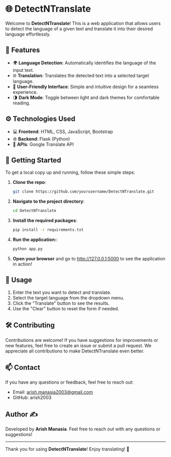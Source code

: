 # 🌐 DetectNTranslate

Welcome to **DetectNTranslate**! This is a web application that allows users to detect the language of a given text and translate it into their desired language effortlessly.

## 📜 Features

- 🌍 **Language Detection**: Automatically identifies the language of the input text.
- 🌐 **Translation**: Translates the detected text into a selected target language.
- 🎨 **User-Friendly Interface**: Simple and intuitive design for a seamless experience.
- 🌗 **Dark Mode**: Toggle between light and dark themes for comfortable reading.

## ⚙️ Technologies Used

- 💻 **Frontend**: HTML, CSS, JavaScript, Bootstrap
- ⚙️ **Backend**: Flask (Python)
- 🔗 **APIs**: Google Translate API

## 🚀 Getting Started

To get a local copy up and running, follow these simple steps:

1. **Clone the repo**:
   ```bash
   git clone https://github.com/yourusername/DetectNTranslate.git


2. **Navigate to the project directory**:
   ```bash
   cd DetectNTranslate

3. **Install the required packages**:
   ```bash
   pip install -r requirements.txt

4. **Run the application:**:
   ```bash
   python app.py

5. **Open your browser** and go to http://127.0.0.1:5000 to see the application in action!



## 🌟 Usage
1. Enter the text you want to detect and translate.
2. Select the target language from the dropdown menu.
3. Click the "Translate" button to see the results.
4. Use the "Clear" button to reset the form if needed.

## 🛠️ Contributing
Contributions are welcome! If you have suggestions for improvements or new features, feel free to create an issue or submit a pull request. We appreciate all contributions to make DetectNTranslate even better.

## 📫 Contact
If you have any questions or feedback, feel free to reach out:

 - Email: arish.manasia2003@gmail.com
- GitHub: arish2003



## Author ✍️

Developed by **Arish Manasia**. Feel free to reach out with any questions or suggestions!

---

Thank you for using **DetectNTranslate**! Enjoy translating! 🌟
